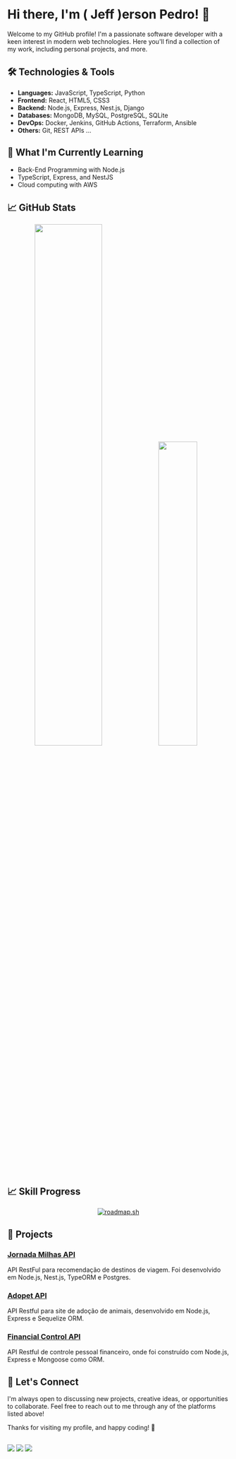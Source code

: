 # Hi there, I'm ( Jeff )erson Pedro! 👋

Welcome to my GitHub profile! I'm a passionate software developer with a keen interest in modern web technologies. Here you'll find a collection of my work, including personal projects, and more.

## 🛠️ Technologies & Tools

- **Languages:** JavaScript, TypeScript, Python
- **Frontend:** React, HTML5, CSS3
- **Backend:** Node.js, Express, Nest.js, Django
- **Databases:** MongoDB, MySQL, PostgreSQL, SQLite
- **DevOps:** Docker, Jenkins, GitHub Actions, Terraform, Ansible
- **Others:** Git, REST APIs ...

## 🌱 What I'm Currently Learning

- Back-End Programming with Node.js
- TypeScript, Express, and NestJS
- Cloud computing with AWS

## 📈 GitHub Stats

<div style="display: inline" align="center">
  <img style="height: auto; width: 55%;" class="img" src="https://github-readme-stats.vercel.app/api?username=jeff-pedro&show_icons=true&bg_color=00000000&theme=gruvbox&custom_title=GitHub%20Stats" />
  <img style="height: auto; width: 42%;" class="img" src="https://github-readme-stats.vercel.app/api/top-langs/?username=jeff-pedro&show_icons=true&langs_count=6&bg_color=00000000&theme=gruvbox&layout=compact" />
</div>

## 📈 Skill Progress

<div align="center">
  <a href="https://roadmap.sh">
    <img src="https://roadmap.sh/card/wide/643cb252e2725773748fa9f4?variant=dark" alt="roadmap.sh"/>
  </a>
</div>

## 🔭 Projects

### [Jornada Milhas API](https://github.com/jeff-pedro/challenge-backend-jornada-milhas)
API RestFul para recomendação de destinos de viagem. Foi desenvolvido em Node.js, Nest.js, TypeORM e Postgres.

### [Adopet API](https://github.com/jeff-pedro/adopet-api)
API Restful para site de adoção de animais, desenvolvido em Node.js, Express e Sequelize ORM.

### [Financial Control API](https://github.com/jeff-pedro/project3)
API Restful de controle pessoal financeiro, onde foi construído com Node.js, Express e Mongoose como ORM.

## 💬 Let's Connect

I'm always open to discussing new projects, creative ideas, or opportunities to collaborate. Feel free to reach out to me through any of the platforms listed above!

Thanks for visiting my profile, and happy coding! 🚀

##

<div> 
 <a href="https://discord.gg/jeffersonsantos#5455" target="_blank"><img src="https://img.shields.io/badge/Discord-7289DA?style=for-the-badge&logo=discord&logoColor=white" target="_blank"></a> 
  <a href = "mailto:jeffersonpedro89@gmail.com"><img src="https://img.shields.io/badge/-Gmail-%23333?style=for-the-badge&logo=gmail&logoColor=white" target="_blank"></a>
  <a href="https://www.linkedin.com/in/jeffersonpedro/" target="_blank"><img src="https://img.shields.io/badge/-LinkedIn-%230077B5?style=for-the-badge&logo=linkedin&logoColor=white" target="_blank"></a> 
</div>
